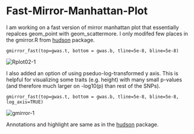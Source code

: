 # Fast-Mirror-Manhattan-Plot

I am working on a fast version of mirror manhattan plot that essentially repalces geom_point with geom_scattermore. I only modifed few places in the gmirror.R from [hudson](https://github.com/anastasia-lucas/hudson) package. 

 ```{r}
 gmirror_fast(top=gwas.t, bottom = gwas.b, tline=5e-8, bline=5e-8)
 ```
 
![Rplot02-1](https://user-images.githubusercontent.com/58570421/128565407-905caaa0-9298-4bc9-bee1-b147592671b4.png)



I also added an option of using pseduo-log-transformed y axis. This is helpful for visualizing some traits (e.g. height) with many small p-values (and therefore much larger on -log10(p) than rest of the SNPs). 

 ```{r}
 gmirror_fast(top=gwas.t, bottom = gwas.b, tline=5e-8, bline=5e-8, log_axis=TRUE)
 ```
![gmirror-1](https://user-images.githubusercontent.com/58570421/128565456-448e658d-b56a-45d2-a829-fbad36a45c58.png)

Annotations and highlight are same as in the [hudson](https://github.com/anastasia-lucas/hudson) package.
